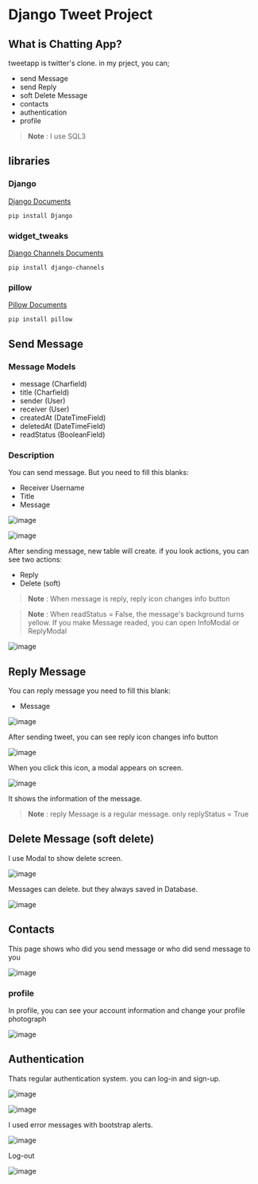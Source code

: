 # Django Tweet Project

## What is Chatting App?

tweetapp is twitter's clone. in my prject, you can;
* send Message
* send Reply
* soft Delete Message
* contacts
* authentication
* profile

> **Note** : I use SQL3

## libraries

### Django
[Django Documents](https://docs.djangoproject.com/en/5.0/)

~~~
pip install Django
~~~

### widget_tweaks
[Django Channels Documents](https://pypi.org/project/django-channels/)

~~~
pip install django-channels
~~~

### pillow
[Pillow Documents](https://pypi.org/project/pillow/)

~~~
pip install pillow
~~~

## Send Message

### Message Models

* message (Charfield)
* title (Charfield)
* sender (User)
* receiver (User)
* createdAt (DateTimeField)
* deletedAt (DateTimeField)
* readStatus (BooleanField)

### Description

You can send message. But you need to fill this blanks:
* Receiver Username
* Title
* Message

![image](https://github.com/user-attachments/assets/aa1bb95d-7485-4a49-83e6-90637cade41e)

![image](https://github.com/user-attachments/assets/269f0115-d89e-42b4-8479-96235589f4ac)
  
After sending message, new table will create. if you look actions, you can see two actions:
* Reply
* Delete (soft)

> **Note** : When message is reply, reply icon changes info button

> **Note** : When readStatus = False, the message's background turns yellow. If you make Message readed, you can open InfoModal or ReplyModal  

![image](https://github.com/user-attachments/assets/0764abde-e751-430f-917f-c0de86be4f9d)


## Reply Message


You can reply message you need to fill this blank:
* Message

![image](https://github.com/user-attachments/assets/903c60d3-cc80-4509-a038-5142abadc7cd)

After sending tweet, you can see reply icon changes info button

![image](https://github.com/user-attachments/assets/99fb0738-b927-4c00-b818-dc278f791734)

When you click this icon, a modal appears on screen.

![image](https://github.com/user-attachments/assets/defce3fd-77aa-4d24-9bb2-cf6a7d4f0123)

It shows the information of the message.

> **Note** : reply Message is a regular message. only replyStatus = True

## Delete Message (soft delete)

I use Modal to show delete screen.

![image](https://github.com/user-attachments/assets/4b2ac19a-8cab-401d-a409-65de7db66e94)

Messages can delete. but they always saved in Database.

![image](https://github.com/user-attachments/assets/c7106a83-63c5-43b2-baf6-9ad30e4e4093)

## Contacts

This page shows who did you send message or who did send message to you

![image](https://github.com/user-attachments/assets/056055de-4847-4608-8e86-02db1a307348)

### profile

In profile, you can see your account information and change your profile photograph

![image](https://github.com/user-attachments/assets/0561849f-555f-4c80-a525-95d5c1e90d49)

## Authentication

Thats regular authentication system. you can log-in and sign-up.

![image](https://github.com/user-attachments/assets/8fd39fd2-0a28-40b3-bbdc-3a047ce77a6e)

![image](https://github.com/user-attachments/assets/e33faf6f-e318-44e2-8760-f9fe6d69eb27)

I used error messages with bootstrap alerts.

![image](https://github.com/user-attachments/assets/26ae02ce-3b1b-4637-b2d0-df4bfaa45c19)

Log-out

![image](https://github.com/user-attachments/assets/d26bc3ef-c65b-477e-bda4-a95f81787fa8)
